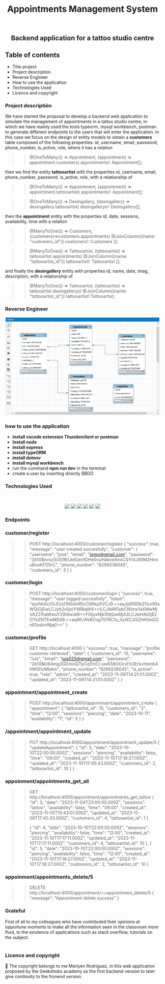 <h1 align="center"> Appointments Management System</h1>​
​
<h2 align="center">Backend application for a tattoo studio centre</h2>

## Table of contents
- Title project
- Project description
- Reverse Engineer
- How to use the application
- Technologies Used
- Licence and copyright

### Project descriptión
We have started the proposal to develop a backend web application to simulate the management of appointments in a tattoo studio centre, in which we have mainly used the tools typeorm, mysql workbench, postman to generate different endpoints to the users that will enter the application. In this case we focus on the design of entity models to obtain a **customers** table composed of the following properties: id, username, email, password, phone_number, is_active, role, where it has a relation  

>>  @OneToMany(() => Appointment, (appointment) => appointment.customers)
>>appointments!: Appointment[];

then we find the entity **tattooartist** with the properties id, username, email, phone_number, password, is_active, role, with a relationship of 
>> @OneToMany(() => Appointment, (appointment) => appointment.tattooartist)
>> appointments!: Appointment[];

>>@OneToMany(() => Desingallery, (desingallery) => desingallery.tattooartist)
>>desingallerys!: Desingallery[];

then the **appointment** entity with the properties id, date, sessions, availability, time with a relation  

>>@ManyToOne(() => Customers, (customers)=>customers.appointments)
>> @JoinColumn({name: "customers_id"})
>> customers!: Customers [];
  
>>@ManyToOne(() => Tattooartist, (tattooartist) => tattooartist.appointments)
>>@JoinColumn({name: "tattooartist_id"})
>>tattooartist!: Tattooartist [];

and finally the **desingallery** entity with properties id, name, date, imag, description, with a relationship of 
>> @ManyToOne(() => Tattooartist, (tattooartist) => tattooartist.desingallerys)
>>@JoinColumn({name: "tattooartist_id"})
>>tattooartist!:Tattooartist;

### Reverse Engineer
![Diagram BBDD](./img/diagram_entity_relationship.JPG)

### how to use the application
- **install vscode extension Thunderclient or postman**
- **Install node**  
- **install express**  
- **install typeORM**  
- **install dotenv** 
- **install mysql workbench** 
- run the command **npm run dev**  in the terminal
- create a user by inserting directly BBDD
​
### Technologies Used
​
<p align = "center" display= "flex">
  <tr >
    <td valign="top"><img src="https://upload.wikimedia.org/wikipedia/commons/thumb/d/d9/Node.js_logo.svg/2560px-Node.js_logo.svg.png" width="60"></td>
    <td valign="top"><img src="https://cdn.worldvectorlogo.com/logos/postman.svg" width="60"></td>
    <td valign="top"><img src="https://upload.wikimedia.org/wikipedia/commons/thumb/e/e0/Git-logo.svg/512px-Git-logo.svg.png" width="80"></td>
    <td valign="top"><img src="https://upload.wikimedia.org/wikipedia/commons/thumb/0/04/ChatGPT_logo.svg/800px-ChatGPT_logo.svg.png" width="60"></td>
    <td valign="top"><img src=https://upload.wikimedia.org/wikipedia/commons/thumb/4/4c/Typescript_logo_2020.svg/2048px-Typescript_logo_2020.svg.png width="55"></td>
     <td valign="top"><img src="https://avatars.githubusercontent.com/u/20165699?v=4" width="60"></td>

### Endpoints

### customer/register
>> POST   http://localhost:4000/customer/register
>>{
  >>"success": true,
  >>"message": "user created succesfully",
  >>"customer": {
  >>"username": "jose",
  >>"email": "jomo@gmail.com",
  >>"password": "$2b$10$evszSUD9EUbtGenfDHe0cuHakneXnoCSYrSJWIM2HmiuBvoKFD5rC",
  >>"phone_number": "8299236045",
  >>"customers_id": 3
  >>}
>>}

### customer/login
>>POST http://localhost:4000/customer/login
>>{
>>    "success": true,
>>    "message": "user logged succesfully",
>>    "token":
>>"eyJhbGciOiJIUzI1NiIsInR5cCI6IkpXVCJ9.>>eyJjdXN0b21lcnNfaWQiOjEwLCJyb2xlIjoiYWRtaW4>>iLCJlbWFpbCI6Imx1aXMwMjVAZ21haWwuY29tIiwiaW>>F0IjoxNjk5NjQwMjA3LCJleHAiOjE2OTk2NTEwMDd9.>>aqWLWsBZog757RC1u_0yWZJt5ZhK0mG2n61zskmNjq0>>"
>>}

### customer/profile
>>GET http://localhost:4000
>>{
>>    "success": true,
>>    "message": "profile customer retrieved",
>>    "date": {
>>        "customers_id": 10,
>>        "username": "luis",
>>        "email": "luis025@gmail.com",
>>        "password": "$2b$10$kI84mg3GDmoQ7IyCqTmCr.swK58OOcsFb3Erkvhbmb4hWSl1cMbAm",
>>        "phone_number": "8299236045",
>>        "is_active": true,
>>        "role": "admin",
>>        "created_at": "2023-11-09T14:21:01.000Z",
>>        "updated_at": "2023-11-09T14:21:01.000Z"
>>    }
>>}

### appointment/appointment_create
>>POST http://localhost:4000/appointment/appointment_create
>>{
>>"appointment": {
>>"tattooartist_id": 10,
>>"customers_id": "2",
>>"time": "12:00",
>>"sessions": "piercing",
>>"date": "2023-10-11",
>>"availability": "1",
>>"id": 5
>>}
>>}

### /appointment/appointment_update
>>PUT http://localhost:4000/appointment/appointment_update/5
>>{
>>"updateAppointment": {
>>"id": 5,
>>"date": "2023-10-10T22:00:00.000Z",
>>"sessions": "piercing",
>>"availability": false,
>>"time": "09:00",
>>"created_at": "2023-11-10T17:18:27.000Z",
>>"updated_at": "2023-11-10T17:45:43.000Z",
>>"customers_id": 2,
>>"tattooartist_id": 10
>>}
>>}

### appoinment/appointments_get_all
>> GET  http://localhost:4000/appointment/appointments_get_tattoo
>>{
>>"id": 3,
>>"date": "2023-11-04T23:00:00.000Z",
>>"sessions": "tattoo",
>>"availability": false,
>>"time": "09:00",
>>"created_at": "2023-11-05T15:43:01.000Z",
>>"updated_at": "2023-11-08T17:45:33.000Z",
>>"customers_id": 4,
>>"tattooartist_id": 1
>>}

>>{
>>"id": 4,
>>"date": "2023-10-10T22:00:00.000Z",
>>"sessions": "piercing",
>>"availability": false,
>>"time": "12:00",
>>"created_at": "2023-11-10T17:17:11.000Z",
>>"updated_at": "2023-11-10T17:17:11.000Z",
>>"customers_id": 4,
>>"tattooartist_id": 10
>>},
>>{
>>"id": 5,
>>"date": "2023-10-10T22:00:00.000Z",
>>"sessions": "piercing",
>>"availability": false,
>>"time": "12:00",
>>"created_at": "2023-11-10T17:18:27.000Z",
>>"updated_at": "2023-11-10T17:18:27.000Z",
>>"customers_id": 2,
>>"tattooartist_id": 10
>>}

### appoinment/appointments_delete/5
>>DELETE http://localhost:4000/appointment/>>appointment_delete/5
>>{
  >>  "message": "Appointment delete success"
>>}

### Grateful
First of all to my colleagues who have contributed their opinions at opportune moments to make all the information seen in the classroom more fluid, to the existence of applications such as stack overflow, tutorials on the subject.  
​
### Licence and copyright

📝 The copyright belongs to me Meriyen Rodriguez, in this web application proposed by the Geekshubs academy as the first backend version to later give continuity to the fronend version.
